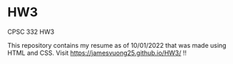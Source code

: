 # HW3
CPSC 332 HW3

This repository contains my resume as of 10/01/2022 that was made using HTML and CSS. Visit https://jamesvuong25.github.io/HW3/ !!
